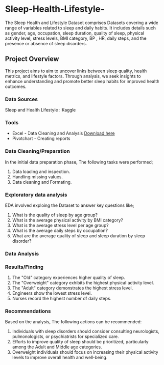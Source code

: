 # Sleep-Health-Lifestyle-
The Sleep Health and Lifestyle Dataset comprises Datasets covering a wide range of variables related to sleep and daily habits. It includes details such as gender, age, occupation, sleep duration, quality of sleep, physical activity level, stress levels, BMI category, BP , HR, daily steps, and the presence or absence of sleep disorders.

## Project Overview

This project aims to aim to uncover links between sleep quality, health metrics, and lifestyle factors. Through analysis, we seek insights to enhance understanding and promote better sleep habits for improved health outcomes.

### Data Sources 

Sleep and Health Lifestyle : Kaggle 

### Tools

- Excel - Data Cleaning and Analysis [Download here](https://1drv.ms/x/c/c4ec9f56a07284da/EdqEcqBWn-wggMSjAAAAAAABKR-_zBMmH2r31Szwf_kE6Q)
- Pivotchart - Creating reports

### Data Cleaning/Preparation

  In the initial data preparation phase, The following tasks were performed;
  1. Data loading and inspection.
  2. Handling missing values.
  3. Data cleaning and Formating.

 ### Exploratory data analysis
 
EDA involved exploing the Dataset to answer key questions like;

1. What is the quality of sleep by age group?
2. What is the average physical activity by BMI category?
3. What is the average stress level per age group?
4. What is the average daily steps by occupation?
5. What are the average quality of sleep and sleep duration by sleep disorder?

### Data Analysis 

### Results/Finding 
1. The "Old" category experiences higher quality of sleep.
2. The "Overweight" category exhibits the highest physical activity level.
3. The "Adult" category demonstrates the highest stress level.
4. Engineers show the lowest stress level.
5. Nurses record the highest number of daily steps.

### Recommendations 

Based on the analysis, The following actions can be recommended:
1. Individuals with sleep disorders should consider consulting neurologists, pulmonologists, or psychiatrists for specialized care.
2. Efforts to improve quality of sleep should be prioritized, particularly among the Adult and Middle age categories.
3. Overweight individuals should focus on increasing their physical activity levels to improve overall health and well-being.




